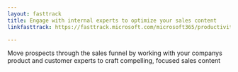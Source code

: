 ```yaml
---
layout: fasttrack
title: Engage with internal experts to optimize your sales content
linkfasttrack: https://fasttrack.microsoft.com/microsoft365/productivitylibrary/Engage-with-internal-experts-to-optimize-your-sales-content 

---
```

Move prospects through the sales funnel by working with your companys product and customer experts to craft compelling, focused sales content